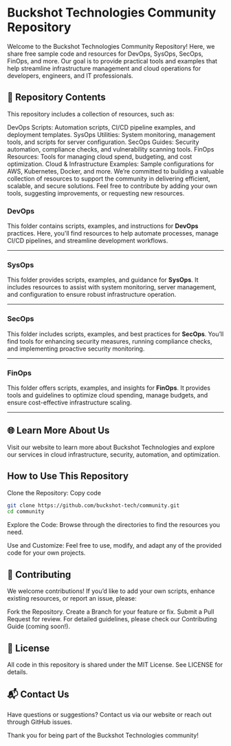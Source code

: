 # Buckshot Technologies Community Repository
Welcome to the Buckshot Technologies Community Repository! Here, we share free sample code and resources for DevOps, SysOps, SecOps, FinOps, and more. Our goal is to provide practical tools and examples that help streamline infrastructure management and cloud operations for developers, engineers, and IT professionals.

## 📂 Repository Contents
This repository includes a collection of resources, such as:

DevOps Scripts: Automation scripts, CI/CD pipeline examples, and deployment templates.
SysOps Utilities: System monitoring, management tools, and scripts for server configuration.
SecOps Guides: Security automation, compliance checks, and vulnerability scanning tools.
FinOps Resources: Tools for managing cloud spend, budgeting, and cost optimization.
Cloud & Infrastructure Examples: Sample configurations for AWS, Kubernetes, Docker, and more.
We’re committed to building a valuable collection of resources to support the community in delivering efficient, scalable, and secure solutions. Feel free to contribute by adding your own tools, suggesting improvements, or requesting new resources.

### DevOps

This folder contains scripts, examples, and instructions for **DevOps** practices. Here, you'll find resources to help automate processes, manage CI/CD pipelines, and streamline development workflows.

---

### SysOps

This folder provides scripts, examples, and guidance for **SysOps**. It includes resources to assist with system monitoring, server management, and configuration to ensure robust infrastructure operation.

---

### SecOps

This folder includes scripts, examples, and best practices for **SecOps**. You’ll find tools for enhancing security measures, running compliance checks, and implementing proactive security monitoring.

---

### FinOps

This folder offers scripts, examples, and insights for **FinOps**. It provides tools and guidelines to optimize cloud spending, manage budgets, and ensure cost-effective infrastructure scaling.

---

## 🌐 Learn More About Us
Visit our website to learn more about Buckshot Technologies and explore our services in cloud infrastructure, security, automation, and optimization.

##  How to Use This Repository
Clone the Repository:
Copy code
```bash 
git clone https://github.com/buckshot-tech/community.git
cd community
```

Explore the Code: Browse through the directories to find the resources you need.

Use and Customize: Feel free to use, modify, and adapt any of the provided code for your own projects.

## 🤝 Contributing
We welcome contributions! If you’d like to add your own scripts, enhance existing resources, or report an issue, please:

Fork the Repository.
Create a Branch for your feature or fix.
Submit a Pull Request for review.
For detailed guidelines, please check our Contributing Guide (coming soon!).

## 📄 License
All code in this repository is shared under the MIT License. See LICENSE for details.

## 📬 Contact Us
Have questions or suggestions? Contact us via our website or reach out through GitHub issues.

Thank you for being part of the Buckshot Technologies community!

